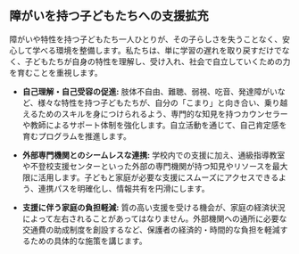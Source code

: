 ## 障がいを持つ子どもたちへの支援拡充

障がいや特性を持つ子どもたち一人ひとりが、その子らしさを失うことなく、安心して学べる環境を整備します。私たちは、単に学習の遅れを取り戻すだけでなく、子どもたちが自身の特性を理解し、受け入れ、社会で自立していくための力を育むことを重視します。

*   **自己理解・自己受容の促進:** 肢体不自由、難聴、弱視、吃音、発達障がいなど、様々な特性を持つ子どもたちが、自分の「こまり」と向き合い、乗り越えるためのスキルを身につけられるよう、専門的な知見を持つカウンセラーや教師によるサポート体制を強化します。自立活動を通じて、自己肯定感を育むプログラムを推進します。

*   **外部専門機関とのシームレスな連携:** 学校内での支援に加え、通級指導教室や不登校支援センターといった外部の専門機関が持つ知見やリソースを最大限に活用します。子どもと家庭が必要な支援にスムーズにアクセスできるよう、連携パスを明確化し、情報共有を円滑にします。

*   **支援に伴う家庭の負担軽減:** 質の高い支援を受ける機会が、家庭の経済状況によって左右されることがあってはなりません。外部機関への通所に必要な交通費の助成制度を創設するなど、保護者の経済的・時間的な負担を軽減するための具体的な施策を講じます。
